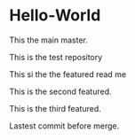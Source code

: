 # Hello-World


This the main master.

This is the test repository

This si the the featured read me

This is the second featured.

This is the third featured.

Lastest commit before merge.